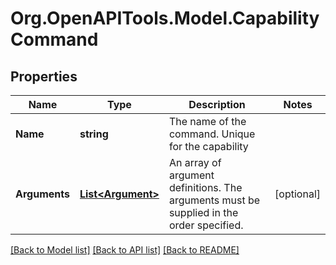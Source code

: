 # Org.OpenAPITools.Model.CapabilityCommand
## Properties

Name | Type | Description | Notes
------------ | ------------- | ------------- | -------------
**Name** | **string** | The name of the command. Unique for the capability | 
**Arguments** | [**List&lt;Argument&gt;**](Argument.md) | An array of argument definitions. The arguments must be supplied in the order specified. | [optional] 

[[Back to Model list]](../README.md#documentation-for-models) [[Back to API list]](../README.md#documentation-for-api-endpoints) [[Back to README]](../README.md)

